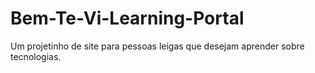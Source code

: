 # Bem-Te-Vi-Learning-Portal
Um projetinho de site para pessoas leigas que desejam aprender sobre tecnologias.
